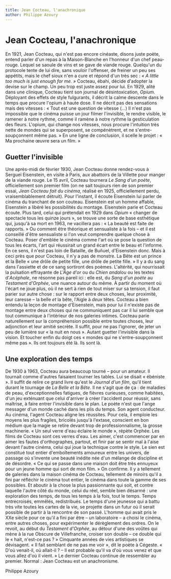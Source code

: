 ```yaml
---
title: Jean Cocteau, l'anachronique
author: Philippe Azoury
---
```


# Jean Cocteau, l'anachronique

En 1921, Jean Cocteau, qui n'est pas encore cinéaste, disons juste poète, entend parler d'un repas à la Maison-Blanche en l'honneur d'un chef peau-rouge. Lequel se saoule de vins et se gave de viande rouge. Quelqu'un du protocole tente de lui dire, sans vouloir l'offenser, de freiner un peu ses appétits, mais le chef sioux n'en a cure et répond d'un très sec : _« A little too much is just enough for me. »_ Cocteau, ébahi, décide d'adopter la devise sur le champ. Un peu trop est juste assez pour lui. En 1929, alité dans une clinique, Cocteau tient son journal de désintoxication, _Opium_. Déployant des effets de style fulgurants, il décrit la calme descente dans le temps que procure l'opium à haute dose. Il ne décrit pas des sensations mais des vitesses : « Tout est une question de vitesse (...) Il n'est pas impossible que le cinéma puisse un jour filmer l'invisible, le rendre visible, le ramener à notre rythme, comme il ramène à notre rythme la gesticulation des fleurs. L'opium, qui change nos vitesses, nous procure l'intuition très nette de mondes qui se superposent, se compénètrent, et ne s'entre-soupçonnent même pas. » En une ligne de conclusion, il scelle le projet : « Ma prochaine œuvre sera un film. »

## Guetter l'invisible

Une après-midi de février 1930, Jean Cocteau donne rendez-vous à Sergueï Eisenstein, en visite à Paris, aux abattoirs de la Villette pour manger de la viande rouge. Le 15 avril, Cocteau tournera _Le Sang d'un poète_, officiellement son premier film (on ne sait toujours rien de son premier essai, _Jean Cocteau fait du cinéma_, réalisé en 1925, officiellement perdu, vraisemblablement détruit). Pour l'instant, il écoute Eisenstein lui parler de cinéma du tranchant de son couteau. Eisenstein est un homme affable, Eisenstein a libéré les possibilités du montage. Eisenstein parle et Cocteau écoute. Plus tard, celui qui prétendait en 1929 dans _Opium_ « changer de spectacle tous les quinze jours », se trouve une sorte de base esthétique qui, jusqu'à sa mort en 1963, ne vacillera pas : « La beauté est faite de rapports. » Ou comment être théorique et sensualiste à la fois – et il est conseillé d'être sensualiste si l'on veut comprendre quelque chose à Cocteau. Poser d'emblée le cinéma comme l'art où se pose la question de tous les écarts, l'art qui réussirait un grand écart entre le beau et l'informe. En ce sens, il n'est pas loin de Bataille, de Buñuel, d'Eisenstein donc. Mais à ceci près que pour Cocteau, il n'y a pas de monstre. La Bête est un prince et la Belle « une drôle de petite fille, une drôle de petite fille. » Il y a du sang dans l'assiette et de ce sang sortiront des poèmes. L'altérité, qui nourrissait la pulsation effrayante de _L'Âge d'or_ ou du _Chien andalou_ ou les textes d'_Acéphale_, ne résonne pas pareil ici : elle est, du _Sang d'un poète_ au _Testament d'Orphée_, une nuance autour du même. À partir du moment où l'écart ne joue plus, où il ne sert à rien de tout miser sur sa tension, il faut parier sur autre chose : sur le rapport entre deux choses, leur proximité, leur caresse – la belle _et_ la bête, l'Aigle à _deux_ têtes. Cocteau a bien entendu la leçon de montage d'Eisenstein, mais pour lui il n'existe pas de montage entre deux choses qui ne communiquent pas car il lui semble que tout communique à l'intérieur de nos galeries intimes. Cocteau parie naturellement sur la compréhension possible entre toutes choses, leur adjonction et leur amitié secrète. Il suffit, pour ne pas l'ignorer, de jeter un peu de lumière sur « la nuit en nous ». Autant guetter l'invisible dans la vision. Et toucher enfin du doigt ces « mondes qui ne s'entre-soupçonnent même pas ». Ils ont toujours été là. Ils sont là.

## Une exploration des temps

De 1930 à 1963, Cocteau aura beaucoup tourné – pour un amateur. Il tournait comme d'autres faisaient tourner les tables. Lui se disait « ébéniste ». Il suffit de relire ce grand livre qu'est le _Journal d'un film_, qu'il tient durant le tournage de _La Belle et la Bête_. Il ne s'agit que de ça : de maladies de peau, d'exceptionnelles fatigues, de fièvres curieuses, comme habitées, d'un jeu exténuant que celui d'arriver à créer l'accident pour réussir, sans maîtrise, à faire entrer l'invisible dans le plan. Le poète n'est que l'ange messager d'un monde caché dans les plis du temps. Son agent conducteur. Au cinéma, l'agent Cocteau aligne les réussites. Pour cela, il emploie les moyens les plus fragiles, bricolés jusqu'à l'extase, conscient en bon médium que la magie se retire devant trop de professionnalisme, la grosse machinerie. « Un seul verre d'eau éclaire le monde », répète Orphée. Les films de Cocteau sont ces verres d'eau. Les aimer, c'est commencer par en aimer les fautes d'orthographes, partout, et finir par se sentir mal à l'aise devant l'autre cinéma, celui qui joue la technique contre le style. Le sien est constitué tout entier d'emboîtements amoureux entre les univers, de passage où s'invente une beauté inédite née d'un mélange de discipline et de désordre. « Ce qui se passe dans une maison doit être très ennuyeux pour un jeune homme qui sort de mon film. » On confirme. Il y a tellement de galeries dans la maison cinéma de Cocteau, tellement de miroirs qu'il a fini par réfléchir le cinéma tout entier, le cinéma dans toute la gamme de ses possibles. Et aboutir à la chose la plus passionnante qui soit, et contre laquelle l'autre côté du monde, celui du réel, semble bien désarmé : une exploration des temps, de tous les temps à la fois, tout le temps. Temps entrecroisés, emmêlés, redistribués. Le temps d'une jeunesse qui a battu très vite toutes les cartes de la vie, se projette dans un futur où il serait possible de partir à la rencontre de son passé. L'homme qui avait pris le XXe siècle pour ce qu'il a fini par être – un laboratoire – a choisi le cinéma, entre autres choses, pour expérimenter le dérèglement des ordres. On le revoit, au début du _Testament d'Orphée_, au détour d'une des voûtes qui mène à la rue Obscure de Villefranche, croiser son double – ce double qui le « hait, n'est-ce pas ? » Cinquante années de vies artistiques se dévisagent. « Il fait semblant de ne pas me voir », dit le poète à Cégeste. « D'où venait-il, où allait-il ? – Il est probable qu'il va d'où vous venez et que vous allez d'où il vient. » Le dernier Cocteau continue de ressembler au premier. Normal : Jean Cocteau est un anachronisme.

Philippe Azoury
